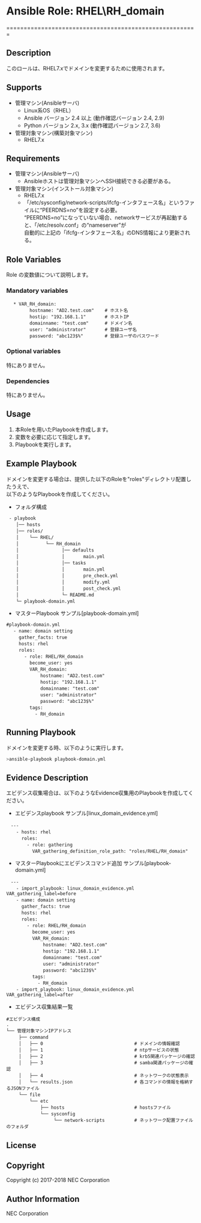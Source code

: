 # Ansible Role: RHEL\RH\_domain
=======================================================

## Description

このロールは、RHEL7.xでドメインを変更するために使用されます。

## Supports

- 管理マシン(Ansibleサーバ)  
  * Linux系OS（RHEL）
  * Ansible バージョン 2.4 以上 (動作確認バージョン 2.4, 2.9)
  * Python バージョン 2.x, 3.x  (動作確認バージョン 2.7, 3.6)
- 管理対象マシン(構築対象マシン)  
  * RHEL7.x

## Requirements

- 管理マシン(Ansibleサーバ)  
  * Ansibleホストは管理対象マシンへSSH接続できる必要がある。
- 管理対象マシン(インストール対象マシン)  
  * RHEL7.x
  * 「/etc/sysconfig/network-scripts/ifcfg-インタフェース名」というファイルに“PEERDNS=no”を設定する必要。  
   “PEERDNS=no”になっていない場合、networkサービスが再起動すると、「/etc/resolv.conf」の“nameserver”が  
   自動的に上記の「ifcfg-インタフェース名」のDNS情報により更新される。

## Role Variables
Role の変数値について説明します。

### Mandatory variables
~~~
　 * VAR_RH_domain:
　       hostname: "AD2.test.com"    # ホスト名
　       hostip: "192.168.1.1"       # ホストIP
　       domainname: "test.com"      # ドメイン名
　       user: "administrator"       # 登録ユーザ名
　       password: "abc123$%"        # 登録ユーザのパスワード
~~~

### Optional variables  
特にありません。

### Dependencies  
特にありません。

## Usage  

1. 本Roleを用いたPlaybookを作成します。  
2. 変数を必要に応じて指定します。  
3. Playbookを実行します。  

## Example Playbook

ドメインを変更する場合は、提供した以下のRoleを"roles"ディレクトリ配置したうえで、  
以下のようなPlaybookを作成してください。  

- フォルダ構成  
~~~
 - playbook
　  │── hosts
　  │── roles/
　  │    └── RHEL/
　  │          └── RH_domain
　  │                │── defaults
　  │                │       main.yml
　  │                │── tasks
　  │                │       main.yml
　  │                │       pre_check.yml
　  │                │       modify.yml
　  │                │       post_check.yml
　  │                └─ README.md
　  └─ playbook-domain.yml
~~~

- マスターPlaybook サンプル[playbook-domain.yml]
~~~
#playbook-domain.yml
　 - name: domain setting 
　   gather_facts: true
　   hosts: rhel
　   roles:  
　     - role: RHEL/RH_domain
　       become_user: yes
　       VAR_RH_domain:
　           hostname: "AD2.test.com"
　           hostip: "192.168.1.1"
　           domainname: "test.com"
　           user: "administrator"
　           password: "abc123$%"
　       tags:
　         - RH_domain
~~~

## Running Playbook

ドメインを変更する時、以下のように実行します。

~~~sh
>ansible-playbook playbook-domain.yml
~~~

## Evidence Description

エビデンス収集場合は、以下のようなEvidence収集用のPlaybookを作成してください。  

- エビデンスplaybook サンプル[linux\_domain\_evidence.yml]
~~~
　---
　  - hosts: rhel
　    roles:
　      - role: gathering
　        VAR_gathering_definition_role_path: "roles/RHEL/RH_domain"
~~~

- マスターPlaybookにエビデンスコマンド追加 サンプル[playbook-domain.yml]
~~~
　---
　  - import_playbook: linux_domain_evidence.yml VAR_gathering_label=before
　  - name: domain setting
　    gather_facts: true
　    hosts: rhel
　    roles:
　      - role: RHEL/RH_domain
　        become_user: yes
　        VAR_RH_domain:
　            hostname: "AD2.test.com"
　            hostip: "192.168.1.1"
　            domainname: "test.com"
　            user: "administrator"
　            password: "abc123$%"
　        tags:
　          - RH_domain
　  - import_playbook: linux_domain_evidence.yml VAR_gathering_label=after
~~~

- エビデンス収集結果一覧
~~~
#エビデンス構成
.
└── 管理対象マシンIPアドレス
　   ├── command
　   │   ├── 0                                  # ドメインの情報確認
　   │   ├── 1                                  # ntpサービスの状態
　   │   ├── 2                                  # krb5関連パッケージの確認
　   │   ├── 3                                  # samba関連パッケージの確認
　   │   ├── 4                                  # ネットワークの状態表示
　   │   └── results.json                       # 各コマンドの情報を格納するJSONファイル
　   └── file
　       └── etc
　           ├── hosts                          # hostsファイル
　           └── sysconfig
　                └── network-scripts           # ネットワーク配置ファイルのフォルダ
~~~

## License

## Copyright

Copyright (c) 2017-2018 NEC Corporation

## Author Information

NEC Corporation
